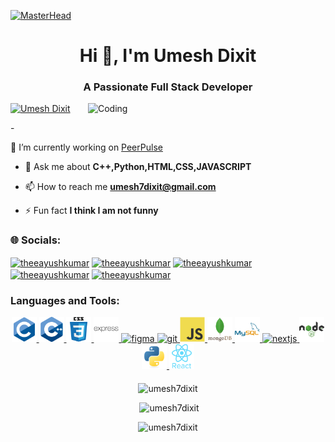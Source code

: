 [![MasterHead](https://user-images.githubusercontent.com/74038190/225813708-98b745f2-7d22-48cf-9150-083f1b00d6c9.gif)](https://theeayushkumar.io)
<h1 align="center">Hi 👋, I'm Umesh Dixit</h1>
<h3 align="center">A Passionate Full Stack Developer</h3>

<img align="right" alt="Coding" width="380" src="https://miro.medium.com/v2/resize:fit:1360/1*zVnWJtyGOX_kUIDm6ccCfQ.gif">


<p align="left"> <a href="https://twitter.com/umesh7dixit" target="blank"><img src="https://img.shields.io/twitter/follow/Umesh Dixit?logo=twitter&style=for-the-badge" alt="Umesh Dixit" /></a> </p>

-<p>🔭 I’m currently working on <a href="https://github.com/Umesh7Dixit/PeerPulse_With_RealTime_Chat">PeerPulse</a></p>

- 💬 Ask me about **C++,Python,HTML,CSS,JAVASCRIPT**

- 📫 How to reach me **umesh7dixit@gmail.com**

- ⚡ Fun fact **I think I am not funny**

<h3 align="left">🌐 Socials:</h3>
<p align="left">
<a href="https://twitter.com/umesh7dixit" target="blank"><img align="center" src="https://raw.githubusercontent.com/rahuldkjain/github-profile-readme-generator/master/src/images/icons/Social/twitter.svg" alt="theeayushkumar" height="30" width="40" /></a>
<a href="https://linkedin.com/in/umesh-dixit-a803b4232" target="blank"><img align="center" src="https://raw.githubusercontent.com/rahuldkjain/github-profile-readme-generator/master/src/images/icons/Social/linked-in-alt.svg" alt="theeayushkumar" height="30" width="40" /></a>
<a href="https://instagram.com/the_umeshdixit" target="blank"><img align="center" src="https://raw.githubusercontent.com/rahuldkjain/github-profile-readme-generator/master/src/images/icons/Social/instagram.svg" alt="theeayushkumar" height="30" width="40" /></a>
<a href="https://www.leetcode.com/umesh7dixit" target="blank"><img align="center" src="https://raw.githubusercontent.com/rahuldkjain/github-profile-readme-generator/master/src/images/icons/Social/leet-code.svg" alt="theeayushkumar" height="30" width="40" /></a>
<a href="https://auth.geeksforgeeks.org/user/umesh7trez" target="blank"><img align="center" src="https://raw.githubusercontent.com/rahuldkjain/github-profile-readme-generator/master/src/images/icons/Social/geeks-for-geeks.svg" alt="theeayushkumar" height="30" width="40" /></a>
</p>

<h3 align="left">Languages and Tools:</h3>
<p align="center">
  <a href="https://www.cprogramming.com/" target="_blank" rel="noreferrer"> <img src="https://raw.githubusercontent.com/devicons/devicon/master/icons/c/c-original.svg" alt="c" width="40" height="40"/> </a>
<!--   <a href="https://www.chartjs.org" target="_blank" rel="noreferrer"> <img src="https://www.chartjs.org/media/logo-title.svg" alt="chartjs" width="40" height="40"/> </a> -->
  <a href="https://www.w3schools.com/cpp/" target="_blank" rel="noreferrer"> <img src="https://raw.githubusercontent.com/devicons/devicon/master/icons/cplusplus/cplusplus-original.svg" alt="cplusplus" width="40" height="40"/> </a>
  <a href="https://www.w3schools.com/css/" target="_blank" rel="noreferrer"> <img src="https://raw.githubusercontent.com/devicons/devicon/master/icons/css3/css3-original-wordmark.svg" alt="css3" width="40" height="40"/> </a>
  <a href="https://expressjs.com" target="_blank" rel="noreferrer"> <img src="https://raw.githubusercontent.com/devicons/devicon/master/icons/express/express-original-wordmark.svg" alt="express" width="40" height="40"/> </a>
  <a href="https://www.figma.com/" target="_blank" rel="noreferrer"> <img src="https://www.vectorlogo.zone/logos/figma/figma-icon.svg" alt="figma" width="40" height="40"/> </a>
  <a href="https://git-scm.com/" target="_blank" rel="noreferrer"> <img src="https://www.vectorlogo.zone/logos/git-scm/git-scm-icon.svg" alt="git" width="40" height="40"/> </a>
  <a href="https://developer.mozilla.org/en-US/docs/Web/JavaScript" target="_blank" rel="noreferrer"> <img src="https://raw.githubusercontent.com/devicons/devicon/master/icons/javascript/javascript-original.svg" alt="javascript" width="40" height="40"/> </a>
  <a href="https://www.mongodb.com/" target="_blank" rel="noreferrer"> <img src="https://raw.githubusercontent.com/devicons/devicon/master/icons/mongodb/mongodb-original-wordmark.svg" alt="mongodb" width="40" height="40"/> </a>
  <a href="https://www.mysql.com/" target="_blank" rel="noreferrer"> <img src="https://raw.githubusercontent.com/devicons/devicon/master/icons/mysql/mysql-original-wordmark.svg" alt="mysql" width="40" height="40"/> </a>
  <a href="https://nextjs.org/" target="_blank" rel="noreferrer"> <img src="https://cdn.worldvectorlogo.com/logos/nextjs-2.svg" alt="nextjs" width="40" height="40"/> </a>
  <a href="https://nodejs.org" target="_blank" rel="noreferrer"> <img src="https://raw.githubusercontent.com/devicons/devicon/master/icons/nodejs/nodejs-original-wordmark.svg" alt="nodejs" width="40" height="40"/> </a>
  <a href="https://www.python.org" target="_blank" rel="noreferrer"> <img src="https://raw.githubusercontent.com/devicons/devicon/master/icons/python/python-original.svg" alt="python" width="40" height="40"/> </a>
  <a href="https://reactjs.org/" target="_blank" rel="noreferrer"> <img src="https://raw.githubusercontent.com/devicons/devicon/master/icons/react/react-original-wordmark.svg" alt="react" width="40" height="40"/> </a>
</p>

<div align="center" style="margin: 20px 0"  style={{margin:"20px 0" , display:"flex"}}>
  
<p><img src="https://github-readme-stats.vercel.app/api/top-langs?username=umesh7dixit&show_icons=true&locale=en&layout=compact" alt="umesh7dixit" />
</p>

<p>&nbsp;<img src="https://github-readme-stats.vercel.app/api?username=umesh7dixit&show_icons=true&locale=en" alt="umesh7dixit" />
</p>


  <img src="https://github-readme-streak-stats.herokuapp.com/?user=umesh7dixit&" alt="umesh7dixit" />

</div>
